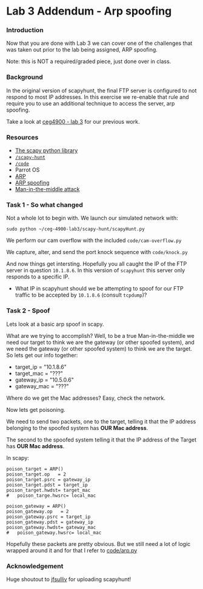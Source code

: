 # Lab 3 Addendum - Arp spoofing

### Introduction
Now that you are done with Lab 3 we can cover one of the challenges that was
taken out prior to the lab being assigned, ARP spoofing.

Note: this is NOT a required/graded piece, just done over in class.

### Background
In the original version of scapyhunt, the final FTP server is configured to not
respond to most IP addresses.  In this exercise we re-enable that rule
and require you to use an additional technique to access the server, arp spoofing.

Take a look at [ceg4900 - lab 3](https://github.com/mkijowski/ceg-4900-lab3) for
our previous work.



### Resources
* [The scapy python library](https://scapy.net/)
* [`/scapy-hunt`](../master/scapy-hunt)
* [`/code`](../master/code/)
* Parrot OS
* [ARP](https://en.wikipedia.org/wiki/Address_Resolution_Protocol)
* [ARP spoofing](https://en.wikipedia.org/wiki/ARP_spoofing)
* [Man-in-the-middle attack](https://en.wikipedia.org/wiki/Man-in-the-middle_attack)

### Task 1 - So what changed
Not a whole lot to begin with.  We launch our simulated network with:
``` 
sudo python ~/ceg-4900-lab3/scapy-hunt/scapyHunt.py
```
We perform our cam overflow with the included `code/cam-overflow.py`

We capture, alter, and send the port knock sequence with `code/knock.py`

And now things get intersting.  Hopefully you all caught the IP of the FTP 
server in question `10.1.8.6`.  In this version of `scapyhunt` this server
only responds to a specific IP.

* What IP in scapyhunt should we be attempting to spoof for our FTP traffic to be
  accepted by `10.1.8.6` (consult `tcpdump`)?

### Task 2 - Spoof
Lets look at a basic arp spoof in scapy.

What are we trying to accomplish?  Well, to be a true Man-in-the-middle we need
our target to think we are the gateway (or other spoofed system), and we need
the gateway (or other spoofed system) to think we are the target.  So lets get
our info together:

* target_ip = "10.1.8.6"
* target_mac = "???"
* gateway_ip = "10.5.0.6"
* gateway_mac = "???"

Where do we get the Mac addresses?  Easy, check the network.

Now lets get poisoning.

We need to send two packets, one to the target, telling it that the IP address
belonging to the spoofed system has **OUR Mac address**.

The second to the spoofed system telling it that the IP address of the Target has **OUR Mac address**.

In scapy:
```
poison_target = ARP()
poison_target.op   = 2
poison_target.psrc = gateway_ip
poison_target.pdst = target_ip
poison_target.hwdst= target_mac
#   poison_targe.hwsrc= local_mac

poison_gateway = ARP()
poison_gateway.op   = 2
poison_gateway.psrc = target_ip
poison_gateway.pdst = gateway_ip
poison_gateway.hwdst= gateway_mac
#   poison_gateway.hwsrc= local_mac
```
Hopefully these packets are pretty obvious.  But we still need a lot of logic
wrapped around it and for that I refer to [code/arp.py](../master/code/arp.py)


### Acknowledgement
Huge shoutout to [jfsulliv](https://github.com/jfsulliv) for uploading scapyhunt!

